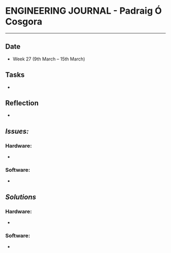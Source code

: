 
# **ENGINEERING JOURNAL - Padraig Ó Cosgora**
----------------------------------------------------------------------

## **Date**
-	Week 27 (9th March – 15th March)

## **Tasks**
-

## **Reflection**
-

## **_Issues:_**

### **Hardware:**
-	

### **Software:**
-	

## **_Solutions_**

### **Hardware:**
-	


### **Software:**
-	
